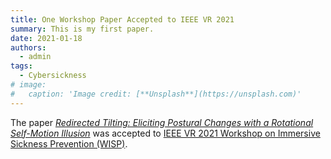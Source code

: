 ```yaml
---
title: One Workshop Paper Accepted to IEEE VR 2021
summary: This is my first paper.
date: 2021-01-18
authors:
  - admin
tags:
  - Cybersickness
# image:
#   caption: 'Image credit: [**Unsplash**](https://unsplash.com)'
---
```


The paper [*Redirected Tilting: Eliciting Postural Changes with a Rotational Self-Motion Illusion*](/publication/nie-redirected-2021/) was accepted to [IEEE VR 2021 Workshop on Immersive Sickness Prevention (WISP)](https://sites.google.com/umn.edu/wisp).